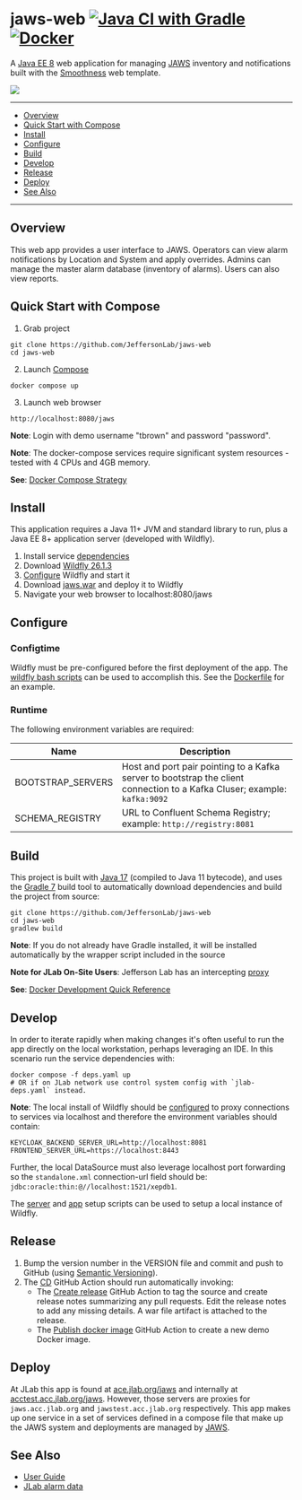 # jaws-web [![Java CI with Gradle](https://github.com/JeffersonLab/jaws-web/actions/workflows/ci.yaml/badge.svg)](https://github.com/JeffersonLab/jaws-web/actions/workflows/ci.yaml) [![Docker](https://img.shields.io/docker/v/jeffersonlab/jaws-web?sort=semver&label=DockerHub)](https://hub.docker.com/r/jeffersonlab/jaws-web)
A [Java EE 8](https://en.wikipedia.org/wiki/Jakarta_EE) web application for managing [JAWS](https://github.com/JeffersonLab/jaws) inventory and notifications built with the [Smoothness](https://github.com/JeffersonLab/smoothness) web template.

<p>
<a href="#"><img src="https://github.com/JeffersonLab/jaws-web/raw/main/Screenshot.png"/></a>     
</p>

---
 - [Overview](https://github.com/JeffersonLab/jaws-web#overview)
 - [Quick Start with Compose](https://github.com/JeffersonLab/jaws-web#quick-start-with-compose) 
 - [Install](https://github.com/JeffersonLab/jaws-web#install)
 - [Configure](https://github.com/JeffersonLab/jaws-web#configure)
 - [Build](https://github.com/JeffersonLab/jaws-web#build)
 - [Develop](https://github.com/JeffersonLab/jaws-web#develop)
 - [Release](https://github.com/JeffersonLab/jaws-web#release)
 - [Deploy](https://github.com/JeffersonLab/jaws-web#deploy) 
 - [See Also](https://github.com/JeffersonLab/jaws-web#see-also)
---

## Overview
This web app provides a user interface to JAWS.  Operators can view alarm notifications by Location and System and apply overrides.   Admins can manage the master alarm database (inventory of alarms).  Users can also view reports.

## Quick Start with Compose
1. Grab project
```
git clone https://github.com/JeffersonLab/jaws-web
cd jaws-web
```
2. Launch [Compose](https://github.com/docker/compose)
```
docker compose up
```
3. Launch web browser
```
http://localhost:8080/jaws
```
**Note**: Login with demo username "tbrown" and password "password".

**Note**: The docker-compose services require significant system resources - tested with 4 CPUs and 4GB memory.

**See**: [Docker Compose Strategy](https://gist.github.com/slominskir/a7da801e8259f5974c978f9c3091d52c)

## Install
This application requires a Java 11+ JVM and standard library to run, plus a Java EE 8+ application server (developed with Wildfly).

   1. Install service [dependencies](https://github.com/JeffersonLab/jaws-web/blob/main/deps.yaml)
   1. Download [Wildfly 26.1.3](https://www.wildfly.org/downloads/)
   1. [Configure](https://github.com/JeffersonLab/jaws-web#configure) Wildfly and start it
   1. Download [jaws.war](https://github.com/JeffersonLab/jaws-web/releases) and deploy it to Wildfly
   1. Navigate your web browser to localhost:8080/jaws


## Configure

### Configtime
Wildfly must be pre-configured before the first deployment of the app. The [wildfly bash scripts](https://github.com/JeffersonLab/wildfly#configure) can be used to accomplish this. See the [Dockerfile](https://github.com/JeffersonLab/jaws-web/blob/main/Dockerfile) for an example.

### Runtime
The following environment variables are required:

| Name | Description |
|----------|---------|
| BOOTSTRAP_SERVERS | Host and port pair pointing to a Kafka server to bootstrap the client connection to a Kafka Cluser; example: `kafka:9092` |
| SCHEMA_REGISTRY | URL to Confluent Schema Registry; example: `http://registry:8081` |

## Build
This project is built with [Java 17](https://adoptium.net/) (compiled to Java 11 bytecode), and uses the [Gradle 7](https://gradle.org/) build tool to automatically download dependencies and build the project from source:

```
git clone https://github.com/JeffersonLab/jaws-web
cd jaws-web
gradlew build
```
**Note**: If you do not already have Gradle installed, it will be installed automatically by the wrapper script included in the source

**Note for JLab On-Site Users**: Jefferson Lab has an intercepting [proxy](https://gist.github.com/slominskir/92c25a033db93a90184a5994e71d0b78)

**See**: [Docker Development Quick Reference](https://gist.github.com/slominskir/a7da801e8259f5974c978f9c3091d52c#development-quick-reference)

## Develop
In order to iterate rapidly when making changes it's often useful to run the app directly on the local workstation, perhaps leveraging an IDE.  In this scenario run the service dependencies with:
```
docker compose -f deps.yaml up
# OR if on JLab network use control system config with `jlab-deps.yaml` instead.
```
**Note**: The local install of Wildfly should be [configured](https://github.com/JeffersonLab/jaws-web#configure) to proxy connections to services via localhost and therefore the environment variables should contain:
```
KEYCLOAK_BACKEND_SERVER_URL=http://localhost:8081
FRONTEND_SERVER_URL=https://localhost:8443
```
Further, the local DataSource must also leverage localhost port forwarding so the `standalone.xml` connection-url field should be: `jdbc:oracle:thin:@//localhost:1521/xepdb1`.  

The [server](https://github.com/JeffersonLab/wildfly/blob/main/scripts/server-setup.sh) and [app](https://github.com/JeffersonLab/wildfly/blob/main/scripts/app-setup.sh) setup scripts can be used to setup a local instance of Wildfly. 

## Release
1. Bump the version number in the VERSION file and commit and push to GitHub (using [Semantic Versioning](https://semver.org/)).
2. The [CD](https://github.com/JeffersonLab/jaws-web/blob/main/.github/workflows/cd.yaml) GitHub Action should run automatically invoking:
    - The [Create release](https://github.com/JeffersonLab/java-workflows/blob/main/.github/workflows/gh-release.yaml) GitHub Action to tag the source and create release notes summarizing any pull requests.   Edit the release notes to add any missing details.  A war file artifact is attached to the release.
    - The [Publish docker image](https://github.com/JeffersonLab/container-workflows/blob/main/.github/workflows/docker-publish.yaml) GitHub Action to create a new demo Docker image.

## Deploy
At JLab this app is found at [ace.jlab.org/jaws](https://ace.jlab.org/jaws) and internally at [acctest.acc.jlab.org/jaws](https://acctest.acc.jlab.org/jaws).  However, those servers are proxies for `jaws.acc.jlab.org` and `jawstest.acc.jlab.org` respectively.  This app makes up one service in a set of services defined in a compose file that make up the JAWS system and deployments are managed by [JAWS](https://github.com/JeffersonLab/jaws).

## See Also
- [User Guide](https://github.com/JeffersonLab/jaws-web/wiki/User-Guide)
- [JLab alarm data](https://github.com/JeffersonLab/alarms)
